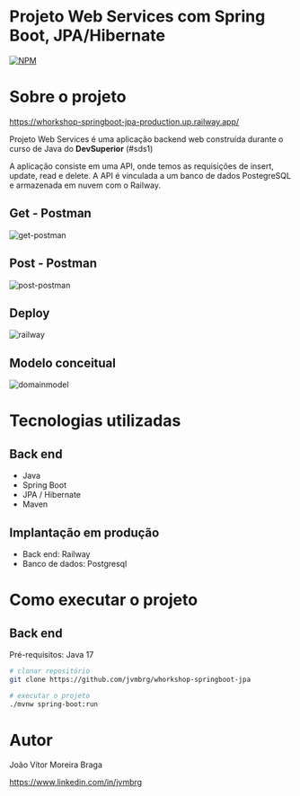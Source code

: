 # Projeto Web Services com Spring Boot, JPA/Hibernate
[![NPM](https://img.shields.io/npm/l/react)](https://github.com/jvmbrg/whorkshop-springboot-jpa/blob/main/LICENSE) 

# Sobre o projeto

https://whorkshop-springboot-jpa-production.up.railway.app/

Projeto Web Services é uma aplicação backend web construída durante o curso de Java do **DevSuperior** (#sds1)

A aplicação consiste em uma API, onde temos as requisições de insert, update, read e delete. A API é vinculada a um banco de dados PostegreSQL e armazenada em nuvem com o Railway.

## Get - Postman
![get-postman](https://github.com/user-attachments/assets/df8c08a0-9aa1-4c1c-bae4-c7d79f445b36)

## Post - Postman
![post-postman](https://github.com/user-attachments/assets/80467495-dee2-4c49-91ec-ca3e4f8d9edd)

## Deploy
![railway](https://github.com/user-attachments/assets/c4426ce1-af96-4ad2-80d5-d016e6c01099)

## Modelo conceitual
![domainmodel](https://github.com/user-attachments/assets/2b84b068-ba91-448b-9741-dd942551e530)

# Tecnologias utilizadas
## Back end
- Java
- Spring Boot
- JPA / Hibernate
- Maven
  
## Implantação em produção
- Back end: Railway
- Banco de dados: Postgresql

# Como executar o projeto

## Back end
Pré-requisitos: Java 17

```bash
# clonar repositório
git clone https://github.com/jvmbrg/whorkshop-springboot-jpa

# executar o projeto
./mvnw spring-boot:run
```

# Autor
João Vítor Moreira Braga

https://www.linkedin.com/in/jvmbrg

